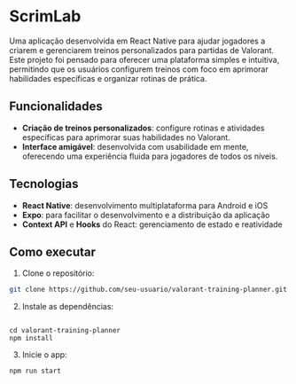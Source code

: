 # ScrimLab

Uma aplicação desenvolvida em React Native para ajudar jogadores a criarem e gerenciarem treinos personalizados para partidas de Valorant. Este projeto foi pensado para oferecer uma plataforma simples e intuitiva, permitindo que os usuários configurem treinos com foco em aprimorar habilidades específicas e organizar rotinas de prática.

## Funcionalidades

- **Criação de treinos personalizados**: configure rotinas e atividades específicas para aprimorar suas habilidades no Valorant.
- **Interface amigável**: desenvolvida com usabilidade em mente, oferecendo uma experiência fluida para jogadores de todos os níveis.

## Tecnologias

- **React Native**: desenvolvimento multiplataforma para Android e iOS
- **Expo**: para facilitar o desenvolvimento e a distribuição da aplicação
- **Context API** e **Hooks** do React: gerenciamento de estado e reatividade

## Como executar

1. Clone o repositório:

```bash
git clone https://github.com/seu-usuario/valorant-training-planner.git
```

2. Instale as dependências:

```

cd valorant-training-planner
npm install

```

3. Inicie o app:

```bash
npm run start
```
